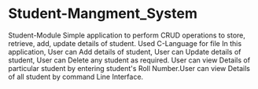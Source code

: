 # Student-Mangment_System
Student-Module Simple application to perform CRUD operations to store, retrieve, add, update details of student. Used C-Language for file In this application, User can Add details of student, User can Update details of student, User can Delete any student as required. User can view Details of particular student by entering student's Roll Number.User can view Details of all student by command Line Interface.
